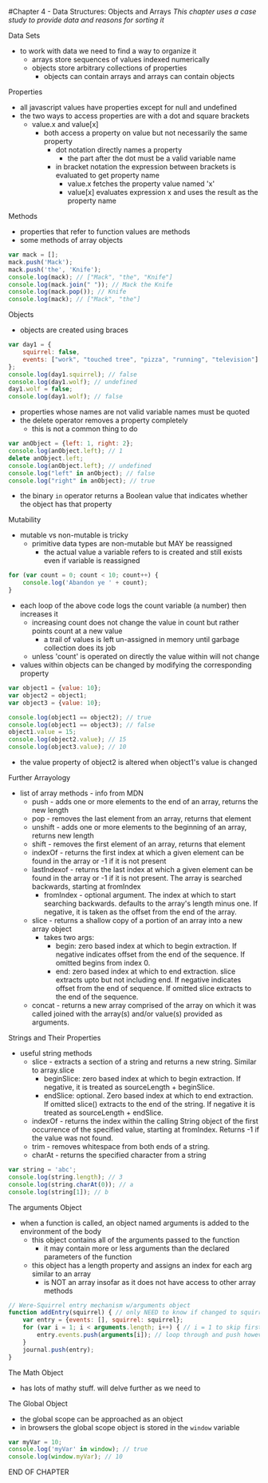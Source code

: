 #Chapter 4 - Data Structures: Objects and Arrays
*This chapter uses a case study to provide data and reasons for sorting it*

Data Sets
- to work with data we need to find a way to organize it
    - arrays store sequences of values indexed numerically
    - objects store arbitrary collections of properties
        - objects can contain arrays and arrays can contain objects

Properties
- all javascript values have properties except for null and undefined
- the two ways to access properties are with a dot and square brackets
    - value.x and value[x]
        - both access a property on value but not necessarily the same property
            - dot notation directly names a property
                - the part after the dot must be a valid variable name
            -  in bracket notation the expression between brackets is evaluated to get property name
                - value.x fetches the property value named 'x'
                - value[x] evaluates expression x and uses the result as the property name

Methods
- properties that refer to function values are methods
- some methods of array objects
```javascript
var mack = [];
mack.push('Mack');
mack.push('the', 'Knife');
console.log(mack); // ["Mack", "the", "Knife"]
console.log(mack.join(" ")); // Mack the Knife
console.log(mack.pop()); // Knife
console.log(mack); // ["Mack", "the"]
```

Objects
- objects are created using braces
```javascript
var day1 = {
    squirrel: false,
    events: ["work", "touched tree", "pizza", "running", "television"]
};
console.log(day1.squirrel); // false
console.log(day1.wolf); // undefined
day1.wolf = false;
console.log(day1.wolf); // false
```
- properties whose names are not valid variable names must be quoted
- the delete operator removes a property completely
    - this is not a common thing to do
```javascript
var anObject = {left: 1, right: 2};
console.log(anObject.left); // 1
delete anObject.left;
console.log(anObject.left); // undefined
console.log("left" in anObject); // false
console.log("right" in anObject); // true
```
- the binary ```in``` operator returns a Boolean value that indicates whether the object has that property

Mutability
- mutable vs non-mutable is tricky
    - primitive data types are non-mutable but MAY be reassigned
        - the actual value a variable refers to is created and still exists even if variable is reassigned
```javascript
for (var count = 0; count < 10; count++) {
    console.log('Abandon ye ' + count);
}
```
- each loop of the above code logs the count variable (a number) then increases it
    - increasing count does not change the value in count but rather points count at a new value
        - a trail of values is left un-assigned in memory until garbage collection does its job
    - unless 'count' is operated on directly the value within will not change
- values within objects can be changed by modifying the corresponding property
```javascript
var object1 = {value: 10};
var object2 = object1;
var object3 = {value: 10};

console.log(object1 == object2); // true
console.log(object1 == object3); // false
object1.value = 15;
console.log(object2.value); // 15
console.log(object3.value); // 10
```
- the value property of object2 is altered when object1's value is changed

Further Arrayology
- list of array methods - info from MDN
    - push - adds one or more elements to the end of an array, returns the new length
    - pop - removes the last element from an array, returns that element
    - unshift - adds one or more elements to the beginning of an array, returns new length
    - shift - removes the first element of an array, returns that element
    - indexOf - returns the first index at which a given element can be found in the array or -1 if it is not present
    - lastIndexof - returns the last index at which a given element can be found in the array or -1 if it is not present. The array is searched backwards, starting at fromIndex
        - fromIndex - optional argument. The index at which to start searching backwards. defaults to the array's length minus one. If negative, it is taken as the offset from the end of the array.
    - slice - returns a shallow copy of a portion of an array into a new array object
        - takes two args:
            - begin: zero based index at which to begin extraction. If negative indicates offset from the end of the sequence. If omitted begins from index 0.
            - end: zero based index at which to end extraction. slice extracts upto but not including end. If negative indicates offset from the end of sequence. If omitted slice extracts to the end of the sequence.
    - concat - returns a new array comprised of the array on which it was called joined with the array(s) and/or value(s) provided as arguments.

Strings and Their Properties
- useful string methods
    - slice - extracts a section of a string and returns a new string. Similar to array.slice
        - beginSlice: zero based index at which to begin extraction. If negative, it is treated as sourceLength + beginSlice.
        - endSlice: optional. Zero based index at which to end extraction. If omitted slice() extracts to the end of the string. If negative it is treated as sourceLength + endSlice.
    - indexOf - returns the index within the calling String object of the first occurrence of the specified value, starting at fromIndex. Returns -1 if the value was not found.
    - trim - removes whitespace from both ends of a string.
    - charAt - returns the specified character from a string
```javascript
var string = 'abc';
console.log(string.length); // 3
console.log(string.charAt(0)); // a
console.log(string[1]); // b
```

The arguments Object
- when a function is called, an object named arguments is added to the environment of the body
    - this object contains all of the arguments passed to the function
        - it may contain more or less arguments than the declared parameters of the function
    - this object has a length property and assigns an index for each arg similar to an array
        - is NOT an array insofar as it does not have access to other array methods
```javascript
// Were-Squirrel entry mechanism w/arguments object
function addEntry(squirrel) { // only NEED to know if changed to squirrel
    var entry = {events: [], squirrel: squirrel};
    for (var i = 1; i < arguments.length; i++) { // i = 1 to skip first arg (squirrel)
        entry.events.push(arguments[i]); // loop through and push however many args there are
    }
    journal.push(entry);
}
```

The Math Object
- has lots of mathy stuff. will delve further as we need to

The Global Object
- the global scope can be approached as an object
- in browsers the global scope object is stored in the ```window``` variable
```javascript
var myVar = 10;
console.log('myVar' in window); // true
console.log(window.myVar); // 10
```

END OF CHAPTER
